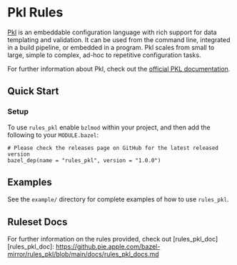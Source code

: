 # Pkl Rules

[Pkl][] is an embeddable configuration language with rich support for data templating and
validation. It can be used from the command line, integrated in a build pipeline, or embedded in a
program. Pkl scales from small to large, simple to complex, ad-hoc to repetitive configuration
tasks.

For further information about Pkl, check out the [official PKL documentation][].

[official PKL documentation]: https://pkl-lang.org/main/current/index.html
[pkl]: https://pkl-lang.org


## Quick Start

### Setup

To use `rules_pkl` enable `bzlmod` within your project, and then add the following to your `MODULE.bazel`:

```starlark
# Please check the releases page on GitHub for the latest released version
bazel_dep(name = "rules_pkl", version = "1.0.0")
```

## Examples

See the `example/` directory for complete examples of how to use `rules_pkl`.

## Ruleset Docs
For further information on the rules provided, check out [rules_pkl_doc]
[rules_pkl_doc]: https://github.pie.apple.com/bazel-mirror/rules_pkl/blob/main/docs/rules_pkl_docs.md